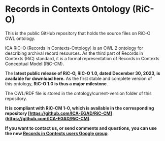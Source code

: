
# Records in Contexts Ontology (RiC-O)


This is the public GitHub repository that holds the source files on RiC-O OWL ontology.

ICA RiC-O (Records in Contexts-Ontology) is an OWL 2 ontology for describing archival record resources. As the third part of Records in Contexts (RiC) standard, it is a formal representation of Records in Contexts Conceptual Model (RiC-CM).



The **latest public release of RiC-O, RiC-O 1.0, dated December 30, 2023, is available for download here.** As the first stable and complete version of this ontology, **RiC-O 1.0 is
               thus a major milestone**.
               
The OWL/RDF file is stored in the ontology/current-version folder of this repository. 

**It is compliant with RiC-CM 1-0, which is available in the corresponding repository [https://github.com/ICA-EGAD/RiC-CM](https://github.com/ICA-EGAD/RiC-CM).**



**If you want to contact us, or send comments and questions, you can use the new [Records in Contexts users Google group](https://groups.google.com/g/Records_in_Contexts_users)**.
